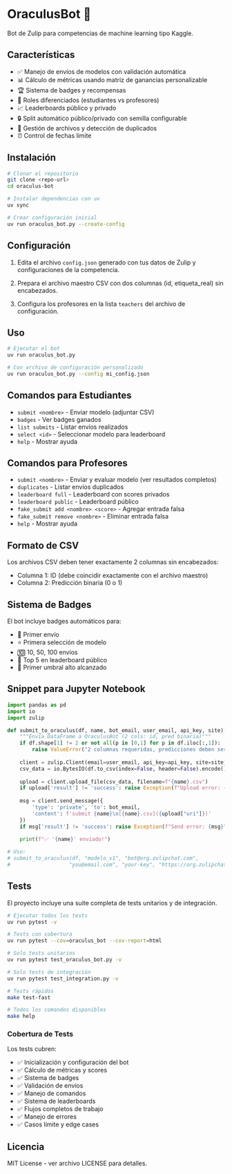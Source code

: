 # OraculusBot 🤖

Bot de Zulip para competencias de machine learning tipo Kaggle.

## Características

- ✅ Manejo de envíos de modelos con validación automática
- 📊 Cálculo de métricas usando matriz de ganancias personalizable
- 🏆 Sistema de badges y recompensas
- 👥 Roles diferenciados (estudiantes vs profesores)
- 📈 Leaderboards público y privado
- 🔒 Split automático público/privado con semilla configurable
- 📁 Gestión de archivos y detección de duplicados
- ⏰ Control de fechas límite

## Instalación

```bash
# Clonar el repositorio
git clone <repo-url>
cd oraculus-bot

# Instalar dependencias con uv
uv sync

# Crear configuración inicial
uv run oraculus_bot.py --create-config
```

## Configuración

1. Edita el archivo `config.json` generado con tus datos de Zulip y configuraciones de la competencia.

2. Prepara el archivo maestro CSV con dos columnas (id, etiqueta_real) sin encabezados.

3. Configura los profesores en la lista `teachers` del archivo de configuración.

## Uso

```bash
# Ejecutar el bot
uv run oraculus_bot.py

# Con archivo de configuración personalizado
uv run oraculus_bot.py --config mi_config.json
```

## Comandos para Estudiantes

- `submit <nombre>` - Enviar modelo (adjuntar CSV)
- `badges` - Ver badges ganados
- `list submits` - Listar envíos realizados
- `select <id>` - Seleccionar modelo para leaderboard
- `help` - Mostrar ayuda

## Comandos para Profesores

- `submit <nombre>` - Enviar y evaluar modelo (ver resultados completos)
- `duplicates` - Listar envíos duplicados
- `leaderboard full` - Leaderboard con scores privados
- `leaderboard public` - Leaderboard público
- `fake_submit add <nombre> <score>` - Agregar entrada falsa
- `fake_submit remove <nombre>` - Eliminar entrada falsa
- `help` - Mostrar ayuda

## Formato de CSV

Los archivos CSV deben tener exactamente 2 columnas sin encabezados:
- Columna 1: ID (debe coincidir exactamente con el archivo maestro)
- Columna 2: Predicción binaria (0 o 1)

## Sistema de Badges

El bot incluye badges automáticos para:
- 🎯 Primer envío
- ⭐ Primera selección de modelo
- 🔟 10, 50, 100 envíos
- 🥇 Top 5 en leaderboard público
- 🚀 Primer umbral alto alcanzado

## Snippet para Jupyter Notebook

```python
import pandas as pd
import io
import zulip

def submit_to_oraculus(df, name, bot_email, user_email, api_key, site):
    """Envía DataFrame a OraculusBot (2 cols: id, pred binaria)"""
    if df.shape[1] != 2 or not all(p in [0,1] for p in df.iloc[:,1]):
        raise ValueError("2 columnas requeridas, predicciones deben ser 0/1")
    
    client = zulip.Client(email=user_email, api_key=api_key, site=site)
    csv_data = io.BytesIO(df.to_csv(index=False, header=False).encode())
    
    upload = client.upload_file(csv_data, filename=f"{name}.csv")
    if upload['result'] != 'success': raise Exception(f"Upload error: {upload}")
    
    msg = client.send_message({
        'type': 'private', 'to': bot_email,
        'content': f'submit {name}\n[{name}.csv]({upload["uri"]})'
    })
    if msg['result'] != 'success': raise Exception(f"Send error: {msg}")
    
    print(f"✅ '{name}' enviado!")

# Uso:
# submit_to_oraculus(df, "modelo_v1", "bot@org.zulipchat.com", 
#                   "you@email.com", "your-key", "https://org.zulipchat.com")
```

## Tests

El proyecto incluye una suite completa de tests unitarios y de integración.

```bash
# Ejecutar todos los tests
uv run pytest -v

# Tests con cobertura
uv run pytest --cov=oraculus_bot --cov-report=html

# Solo tests unitarios
uv run pytest test_oraculus_bot.py -v

# Solo tests de integración
uv run pytest test_integration.py -v

# Tests rápidos
make test-fast

# Todos los comandos disponibles
make help
```

### Cobertura de Tests

Los tests cubren:
- ✅ Inicialización y configuración del bot
- ✅ Cálculo de métricas y scores
- ✅ Sistema de badges
- ✅ Validación de envíos
- ✅ Manejo de comandos
- ✅ Sistema de leaderboards
- ✅ Flujos completos de trabajo
- ✅ Manejo de errores
- ✅ Casos límite y edge cases

## Licencia

MIT License - ver archivo LICENSE para detalles.